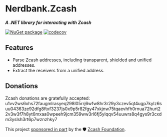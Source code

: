 ﻿# Nerdbank.Zcash

***A .NET library for interacting with Zcash***

[![NuGet package](https://img.shields.io/nuget/v/Nerdbank.Zcash.svg)](https://nuget.org/packages/Nerdbank.Zcash)
[![codecov](https://codecov.io/gh/AArnott/Nerdbank.Zcash/branch/main/graph/badge.svg?token=ATCC7NEXTC)](https://codecov.io/gh/AArnott/Nerdbank.Zcash)

## Features

* Parse Zcash addresses, including transparent, shielded and unified addresses.
* Extract the receivers from a unified address.

## Donations

Zcash donations are gratefully accepted: 
u1vv2ws6xhs72faugmlrasyeq298l05rrj6wfw8hr3r29y3czev5qt4ugp7kylz6suu04363ze92dfg8ftxf3237js0x9p5r82fgy47xkjnw75tqaevhfh0rnua72hurt22v3w3f7h8yt6mxaa0wpeeh9jcm359ww3rl6fj5ylqqv54uuwrs8q4gys9r3cxdm3yslsh3rt6p7wznzhky7

This project [sponsored in part](https://zfnd.org/wp-content/uploads/2023/04/Unified_Address_library_for_NET.pdf) by the 🛡️ [Zcash Foundation](https://twitter.com/ZcashFoundation).
